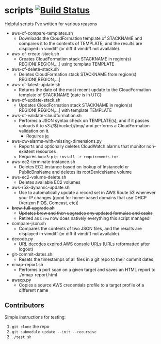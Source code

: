 # scripts [![Build Status](https://travis-ci.org/DrStrangepork/scripts.svg?branch=master)](https://travis-ci.org/DrStrangepork/scripts)

Helpful scripts I've written for various reasons

- aws-cf-compare-templates.sh
  - Downloads the CloudFormation template of STACKNAME and compares it to the contents of TEMPLATE, and the results are displayed in vimdiff (or diff if vimdiff not available).
- aws-cf-create-stack.sh
  - Creates CloudFormation stack STACKNAME in region(s) REGION\[,REGION,...] using template TEMPLATE
- aws-cf-delete-stack.sh
  - Deletes CloudFormation stack STACKNAME from region(s) REGION\[,REGION,...]
- aws-cf-latest-update.sh
  - Returns the date of the most recent update to the CloudFormation template of STACKNAME (date is in UTC)
- aws-cf-update-stack.sh
  - Updates CloudFormation stack STACKNAME in region(s) REGION\[,REGION,...] with template TEMPLATE
- aws-cf-validate-cloudformation.sh
  - Performs a JSON syntax check on TEMPLATE(s), and if it passes uploads it to s3://\${bucket}/tmp/ and performs a CloudFormation validation on it.
    - Requires [jq](https://stedolan.github.io/jq/)
- aws-cw-alarms-with-missing-dimensions.py
  - Reports and optionally deletes CloudWatch alarms that monitor non-existent resources
  - Requires `boto3`: `pip install -r requirements.txt`
- aws-ec2-terminate-instance.sh
  - Deletes EC2 instance based on lookup of InstanceId or PublicDnsName and deletes its rootDeviceName volume
- aws-ec2-volume-delete.sh
  - Deletes available EC2 volumes
- aws-r53-dynamic-update.sh
  - Use to automatically update a record set in AWS Route 53 whenever your IP changes (good for home-based domains that use DHCP (Verizon FIOS, Comcast, etc))
- ~~brew-full-upgrade.sh~~
  - ~~Updates brew and then upgrades any updated formulae and casks~~
  - Retired as `brew` now does natively everything this script managed
- compare-json.sh
  - Compares the contents of two JSON files, and the results are displayed in vimdiff (or diff if vimdiff not available).
- decode.py
  - URL decodes expired AWS console URLs (URLs reformatted after logout)
- git-commit-dates.sh
  - Resets the timestamps of all files in a git repo to their commit dates
- nmap-report.sh
  - Performs a port scan on a given target and saves an HTML report to ./nmap-report.html
- awscp.py
  - Copies a source AWS credentials profile to a target profile of a different name

## Contributors

Simple instructions for testing:

1. `git clone` the repo
1. `git submodule update --init --recursive`
1. `./test.sh`
